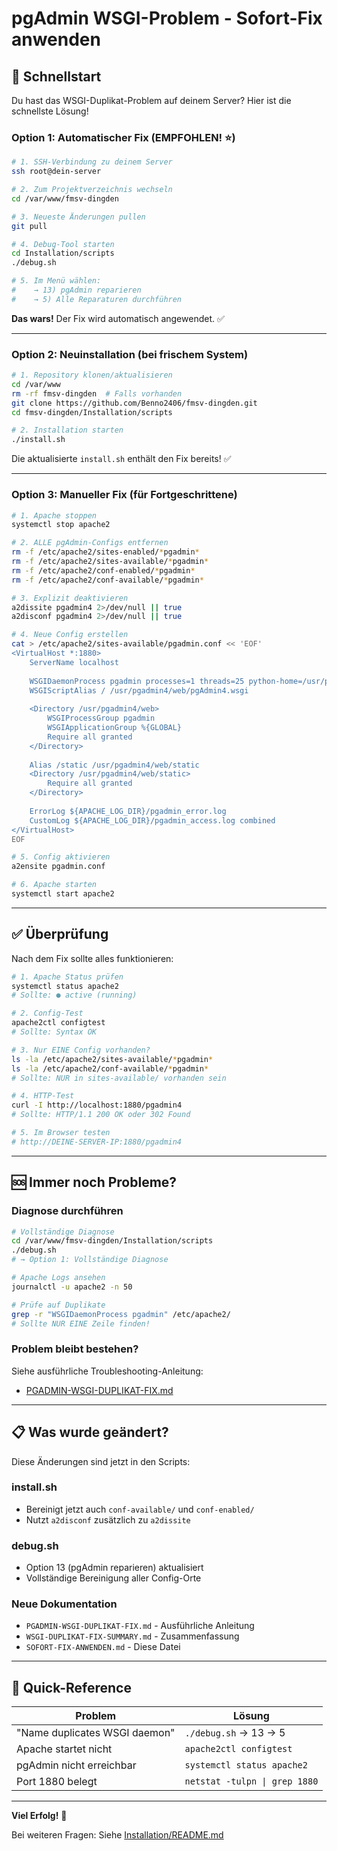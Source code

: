 # pgAdmin WSGI-Problem - Sofort-Fix anwenden

## 🚀 Schnellstart

Du hast das WSGI-Duplikat-Problem auf deinem Server? Hier ist die schnellste Lösung!

### Option 1: Automatischer Fix (EMPFOHLEN! ⭐)

```bash
# 1. SSH-Verbindung zu deinem Server
ssh root@dein-server

# 2. Zum Projektverzeichnis wechseln
cd /var/www/fmsv-dingden

# 3. Neueste Änderungen pullen
git pull

# 4. Debug-Tool starten
cd Installation/scripts
./debug.sh

# 5. Im Menü wählen:
#    → 13) pgAdmin reparieren
#    → 5) Alle Reparaturen durchführen
```

**Das wars!** Der Fix wird automatisch angewendet. ✅

---

### Option 2: Neuinstallation (bei frischem System)

```bash
# 1. Repository klonen/aktualisieren
cd /var/www
rm -rf fmsv-dingden  # Falls vorhanden
git clone https://github.com/Benno2406/fmsv-dingden.git
cd fmsv-dingden/Installation/scripts

# 2. Installation starten
./install.sh
```

Die aktualisierte `install.sh` enthält den Fix bereits! ✅

---

### Option 3: Manueller Fix (für Fortgeschrittene)

```bash
# 1. Apache stoppen
systemctl stop apache2

# 2. ALLE pgAdmin-Configs entfernen
rm -f /etc/apache2/sites-enabled/*pgadmin*
rm -f /etc/apache2/sites-available/*pgadmin*
rm -f /etc/apache2/conf-enabled/*pgadmin*
rm -f /etc/apache2/conf-available/*pgadmin*

# 3. Explizit deaktivieren
a2dissite pgadmin4 2>/dev/null || true
a2disconf pgadmin4 2>/dev/null || true

# 4. Neue Config erstellen
cat > /etc/apache2/sites-available/pgadmin.conf << 'EOF'
<VirtualHost *:1880>
    ServerName localhost
    
    WSGIDaemonProcess pgadmin processes=1 threads=25 python-home=/usr/pgadmin4/venv
    WSGIScriptAlias / /usr/pgadmin4/web/pgAdmin4.wsgi
    
    <Directory /usr/pgadmin4/web>
        WSGIProcessGroup pgadmin
        WSGIApplicationGroup %{GLOBAL}
        Require all granted
    </Directory>
    
    Alias /static /usr/pgadmin4/web/static
    <Directory /usr/pgadmin4/web/static>
        Require all granted
    </Directory>
    
    ErrorLog ${APACHE_LOG_DIR}/pgadmin_error.log
    CustomLog ${APACHE_LOG_DIR}/pgadmin_access.log combined
</VirtualHost>
EOF

# 5. Config aktivieren
a2ensite pgadmin.conf

# 6. Apache starten
systemctl start apache2
```

---

## ✅ Überprüfung

Nach dem Fix sollte alles funktionieren:

```bash
# 1. Apache Status prüfen
systemctl status apache2
# Sollte: ● active (running)

# 2. Config-Test
apache2ctl configtest
# Sollte: Syntax OK

# 3. Nur EINE Config vorhanden?
ls -la /etc/apache2/sites-available/*pgadmin*
ls -la /etc/apache2/conf-available/*pgadmin*
# Sollte: NUR in sites-available/ vorhanden sein

# 4. HTTP-Test
curl -I http://localhost:1880/pgadmin4
# Sollte: HTTP/1.1 200 OK oder 302 Found

# 5. Im Browser testen
# http://DEINE-SERVER-IP:1880/pgadmin4
```

---

## 🆘 Immer noch Probleme?

### Diagnose durchführen

```bash
# Vollständige Diagnose
cd /var/www/fmsv-dingden/Installation/scripts
./debug.sh
# → Option 1: Vollständige Diagnose

# Apache Logs ansehen
journalctl -u apache2 -n 50

# Prüfe auf Duplikate
grep -r "WSGIDaemonProcess pgadmin" /etc/apache2/
# Sollte NUR EINE Zeile finden!
```

### Problem bleibt bestehen?

Siehe ausführliche Troubleshooting-Anleitung:
- [PGADMIN-WSGI-DUPLIKAT-FIX.md](PGADMIN-WSGI-DUPLIKAT-FIX.md)

---

## 📋 Was wurde geändert?

Diese Änderungen sind jetzt in den Scripts:

### install.sh
- Bereinigt jetzt auch `conf-available/` und `conf-enabled/`
- Nutzt `a2disconf` zusätzlich zu `a2dissite`

### debug.sh
- Option 13 (pgAdmin reparieren) aktualisiert
- Vollständige Bereinigung aller Config-Orte

### Neue Dokumentation
- `PGADMIN-WSGI-DUPLIKAT-FIX.md` - Ausführliche Anleitung
- `WSGI-DUPLIKAT-FIX-SUMMARY.md` - Zusammenfassung
- `SOFORT-FIX-ANWENDEN.md` - Diese Datei

---

## 🎯 Quick-Reference

| Problem | Lösung |
|---------|--------|
| "Name duplicates WSGI daemon" | `./debug.sh` → 13 → 5 |
| Apache startet nicht | `apache2ctl configtest` |
| pgAdmin nicht erreichbar | `systemctl status apache2` |
| Port 1880 belegt | `netstat -tulpn \| grep 1880` |

---

**Viel Erfolg!** 🎉

Bei weiteren Fragen: Siehe [Installation/README.md](README.md)
